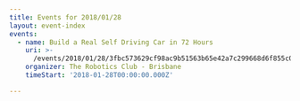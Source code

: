 ```yaml
---
title: Events for 2018/01/28
layout: event-index
events:
  - name: Build a Real Self Driving Car in 72 Hours
    uri: >-
      /events/2018/01/28/3fbc573629cf98ac9b51563b65e42a7c299668d6f855c014496ed78cb5d21d16
    organizer: The Robotics Club - Brisbane
    timeStart: '2018-01-28T00:00:00.000Z'

---
```

